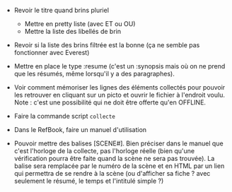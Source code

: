* Revoir le titre quand brins pluriel
  - Mettre en pretty liste (avec ET ou OU)
  - Mettre la liste des libellés de brin
* Revoir si la liste des brins filtrée est la bonne (ça ne semble pas fonctionner avec Everest)

* Mettre en place le type :resume (c'est un :synopsis mais où on ne prend que les résumés, même lorsqu'il y a des paragraphes).

* Voir comment mémoriser les lignes des éléments collectés pour pouvoir les retrouver en cliquant sur un picto et ouvrir le fichier à l'endroit voulu.
  Note : c'est une possibilité qui ne doit être offerte qu'en OFFLINE.

* Faire la commande script `collecte`

* Dans le RefBook, faire un manuel d'utilisation

* Pouvoir mettre des balises [SCENE#<horloge>]. Bien préciser dans le manuel que c'est l'horloge de la collecte, pas l'horloge réelle (bien qu'une vérification pourra être faite quand la scène ne sera pas trouvée).
  La balise sera remplacée par le numéro de la scène et en HTML par un lien qui permettra de se rendre à la scène (ou d'afficher sa fiche ? avec seulement le résumé, le temps et l'intitulé simple ?)
